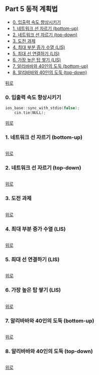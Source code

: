 ## Part 5 동적 계획법
* [0. 입출력 속도 향상시키기](#0-입출력-속도-향상시키기)
* [1. 네트워크 선 자르기 (bottom-up)](#1-네트워크-선-자르기-bottom-up)
* [2. 네트워크 선 자르기 (top-down)](#2-네트워크-선-자르기-top-down)
* [3. 도전 과제](#3-도전-과제)
* [4. 최대 부분 증가 수열 (LIS)](#4-최대-부분-증가-수열-lis)
* [5. 최대 선 연결하기 (LIS)](#5-최대-선-연결하기-lis)
* [6. 가장 높은 탑 쌓기 (LIS)](#6-가장-높은-탑-쌓기-lis)
* [7. 알리바바와 40인의 도둑 (bottom-up)](#7-알리바바와-40인의-도둑-bottom-up)
* [8. 알리바바와 40인의 도둑 (top-down)](#8-알리바바와-40인의-도둑-top-down)

[뒤로](https://github.com/hhhan0315/Algorithm)

### 0. 입출력 속도 향상시키기
```c
ios_base::sync_with_stdio(false);
	cin.tie(NULL);
```
[위로](#part-5-동적-계획법)

### 1. 네트워크 선 자르기 (bottom-up)
```c

```
[위로](#part-5-동적-계획법)

### 2. 네트워크 선 자르기 (top-down)
```c

```
[위로](#part-5-동적-계획법)

### 3. 도전 과제
```c

```
[위로](#part-5-동적-계획법)

### 4. 최대 부분 증가 수열 (LIS)
```c

```
[위로](#part-5-동적-계획법)

### 5. 최대 선 연결하기 (LIS)
```c

```
[위로](#part-5-동적-계획법)

### 6. 가장 높은 탑 쌓기 (LIS)
```c

```
[위로](#part-5-동적-계획법)

### 7. 알리바바와 40인의 도둑 (bottom-up)
```c

```
[위로](#part-5-동적-계획법)

### 8. 알리바바와 40인의 도둑 (top-down)
```c

```
[위로](#part-5-동적-계획법)
